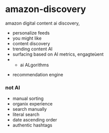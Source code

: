 # amazon-discovery
amazon digital content ai discovery, 
- personalize feeds
- you might like
- content discovery
- trending content AI
- surfacing based on AI metrics, engagteùent
- * ai ALgorithms
*  recommendation engine

### not AI
* manual sorting
* organix experience
* search manually
* literal search
* date ascending order
* authentic hashtags
